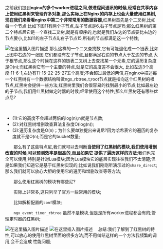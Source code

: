 之前我们提到**nginx的多个worker进程之间,做进程间通讯的时候,经常在共享内存上使用红黑树来管理许多对象,那么实际上在Nginx的内存上也会大量使用红黑树,现在我们来看看nginx中第二个非常常用的数据容器**,红黑树首先是个二叉树,比如每一个节点:比如下图11有两个子节点,左子节点是6,右子节点是15;那么红黑树的第二个特点尼它是一个查找二叉树,就是有顺序的,也就是我们左边的节点要比右边的节点要小,比如11的左子节点6,右子节点15,所有的节点都满足这一个特性;

![在这里插入图片描述](https://img-blog.csdnimg.cn/d9703abf272b4ac6a0c90a1cb564ec91.png)
那么这样的一个二叉查找数,它有可能退化成一个链表,比如上图中右边的一张图,它们都没有左子节点,且都满足右边的节点大于左边的节点,大于根节点,那么这个时候在这样的链表二叉树上去查找某一个元素,它的遍历复杂度是O(n);而红黑树它有一个主要的特点,就是它的高度差不会很大, 比如左边3个高度:11-6-1,右边有11-15-22-25-27五个高度;不会超过最低的两倍,在nginx中描述每一个红黑树有一个数据结构叫做ngx_rbtree_t;root节点就是指向这个红黑树的根节点,红黑树会提供一些方法;红黑树里我们会很容易的找到最小的节点;比如最左边的子节点;我们用红黑树做定时器的时候;经常使用这个特性;那么红黑树还有哪些优点尼?

　　

 - (1):它的高度不会超过两倍的log(n);n就是节点数;
 - (2):对红黑树增删改查算法复杂度O(log(n));
 - (3):遍历复杂度是O(n)；为什么要单独提出来说尼?因为哈希表它的遍历的复杂度就不是O(n);而是它的bucket数量;

　　那么有了这些特点尼,我们就可以去判断**当使用了红黑树的模块,我们使用增删改查的时候,可以预测效率是很高的,而且如果它 提供了遍历这样的方法**;我们也完全可以使用;特别是针对Lua模块;因为Lua模块它的底层实现往往我们不太清楚;但是如果我们知道它是基于红黑树实现的;比如说我们刚刚所演示过的`share_direct`;那么我们就可以放心大胆的使用它的遍历和增删改查等等方法;

　　那么使用红黑树的模块有哪些尼?

　　实际上非常多,这只列举了官方一些常用的模块;

　　比如解析配置的`conf`模块;

　　`ngx_event_timer_rbtree` 虽然不是模块,但是是所有worker进程都会有的;管理定时器的红黑树;

![在这里插入图片描述](https://img-blog.csdnimg.cn/537a72ba36f64b4ea4228e90ee672d1e.png)
![在这里插入图片描述](https://img-blog.csdnimg.cn/fabd61e0f5de41d0a3a60eec5f3e0a73.png)
　总结:我们了解到了红黑树的特性,可以放心的使用红黑树里面的很多方法;而不用纠结这样的一个方法我频繁的调用,会不会造成 性能问题;
